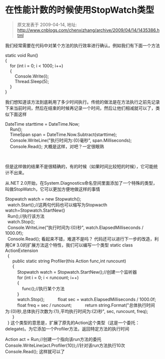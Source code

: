 # 在性能计数的时候使用StopWatch类型 
> 原文发表于 2009-04-14, 地址: http://www.cnblogs.com/chenxizhang/archive/2009/04/14/1435386.html 


我们经常需要在代码中对某个方法的执行效率进行确认。例如我们有下面一个方法

 static void Run()  
{  
    for (int i = 0; i < 1000; i++)  
    {  
        Console.Write(i);  
        Thread.Sleep(5);  
    }  
}  

 我们想知道该方法到底耗用了多少时间执行。传统的做法是在方法执行之前先记录下来当前时间，然后在结束的时候再记录一个时间，然后让他们相减就可以了，类似下面这样

 DateTime starttime = DateTime.Now;  
    Run();  
    TimeSpan span = DateTime.Now.Subtract(starttime);  
    Console.WriteLine("执行时间为:{0}毫秒", span.Milliseconds);  
    Console.Read(); 大概是这样，对吧？一定很眼熟

  

 但是这样做的结果不是很精确的，有的时候（如果时间比较短的时候），它可能统计不出来。

 从.NET 2.0开始，在System.Diagnostics命名空间里面添加了一个特殊的类型，叫做StopWatch，它可以更加方便地做这样的事情

 Stopwatch watch = new Stopwatch();  
  watch.Start();//这两句代码也可以缩写为Stopwacth watch=Stopwatch.StartNew()  
  Run();//执行该方法  
  watch.Stop();  
  Console.WriteLine("执行时间为:{0}秒", watch.ElapsedMilliseconds / 1000.0f);  
  Console.Read(); 看起来不错，难道不是吗？ 代码还可以进行下一步的改造，利用C# 3.0的扩展方法这个特性，我们可以编写一个类型 static class ActionExtension  
  {  
      public static string Profiler(this Action func,int runcount)  
      {  
          Stopwatch watch = Stopwatch.StartNew();//创建一个监听器  
          for (int i = 0; i < runcount; i++)  
          {  
              func();//执行某个方法  
          }  
          watch.Stop();           float sec = watch.ElapsedMilliseconds / 1000.0f;  
          float freq = sec / runcount;           return string.Format("总体执行时间为:{0}秒,总体执行次数为:{1},平均执行时间为:{2}秒", sec, runcount, freq);  
      }  
  } 这个类型的意思是，扩展了原先的Action这个类型（这是一个委托：delegate)。为它添加一个Profiler方法，返回特定方法的执行时间

 Action act = Run;//创建一个指向该run方法的委托  
Console.WriteLine(act.Profiler(10));//针对该run方法执行10次  
Console.Read(); 这样就可以了



















